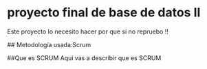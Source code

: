# proyecto final de base de datos II
<p>Este proyecto lo necesito hacer por que si no repruebo !!</p>
## Metodología usada:Scrum 

##Que es  SCRUM
Aqui vas a describir que es SCRUM
